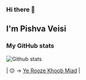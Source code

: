 ### Hi there 👋

## I'm Pishva Veisi

### My GitHub stats

![Github stats](https://github-readme-stats.vercel.app/api?username=timsaaaaah&show_icons=true)

| 😔 -> <a href="https://open.spotify.com/track/4WHYHzb34wiwszx8U0qodH?si=af91b4c257434297" title="Hichkas">Ye Rooze Khoob Miad</a> |
